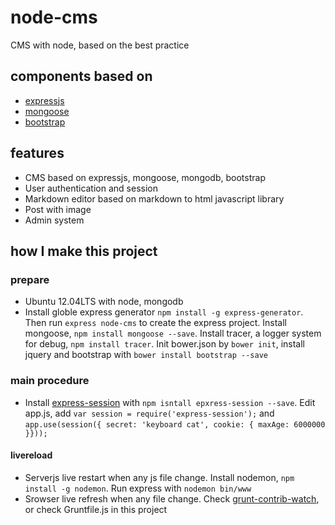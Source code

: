 node-cms
========

CMS with node, based on the best practice

## components based on
* [expressjs](http://expressjs.com/)
* [mongoose](http://mongoosejs.com/)
* [bootstrap](http://getbootstrap.com/)

## features
* CMS based on expressjs, mongoose, mongodb, bootstrap
* User authentication and session
* Markdown editor based on markdown to html javascript library
* Post with image
* Admin system

## how I make this project
### prepare
* Ubuntu 12.04LTS with node, mongodb
* Install globle express generator `npm install -g express-generator`. Then run `express node-cms` to create the express project. Install mongoose, `npm install mongoose --save`. Install tracer, a logger system for debug,  `npm install tracer`. Init bower.json by `bower init`, install jquery and bootstrap with `bower install bootstrap --save`

### main procedure
* Install [express-session](https://github.com/expressjs/session) with `npm isntall epxress-session --save`.
Edit app.js, add `var session = require('express-session');` and `app.use(session({ secret: 'keyboard cat', cookie: { maxAge: 6000000 }}));`

#### livereload
* Serverjs live restart when any js file change. Install nodemon, `npm install -g nodemon`. Run express with `nodemon bin/www`
* Srowser live refresh when any file change. Check [grunt-contrib-watch](https://github.com/gruntjs/grunt-contrib-watch), or check Gruntfile.js in this project
